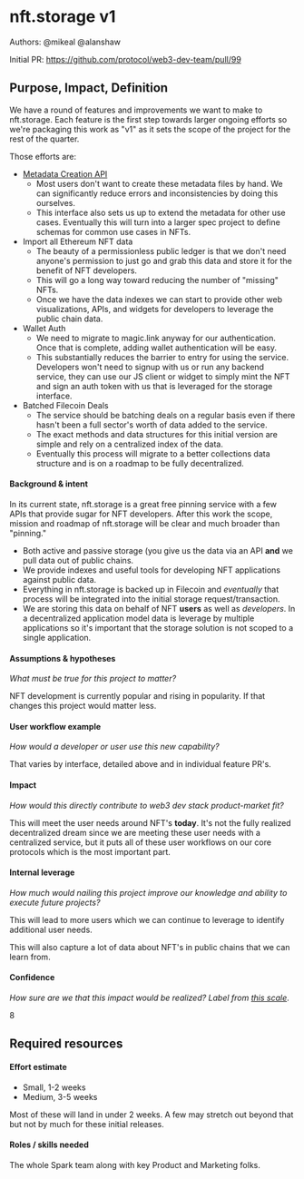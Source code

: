 # nft.storage v1 

Authors: @mikeal @alanshaw

Initial PR: https://github.com/protocol/web3-dev-team/pull/99

## Purpose, Impact, Definition 

We have a round of features and improvements we want to make to nft.storage.
Each feature is the first step towards larger ongoing efforts so we're packaging
this work as "v1" as it sets the scope of the project for the rest of the quarter.

Those efforts are:

* [Metadata Creation API](https://github.com/ipfs-shipyard/nft.storage/pull/56)
  * Most users don't want to create these metadata files by hand. We can significantly reduce
  errors and inconsistencies by doing this ourselves.
  * This interface also sets us up to extend the metadata for other use cases. Eventually this
  will turn into a larger spec project to define schemas for common use cases in NFTs.
* Import all Ethereum NFT data
  * The beauty of a permissionless public ledger is that we don't need anyone's permission
  to just go and grab this data and store it for the benefit of NFT developers.
  * This will go a long way toward reducing the number of "missing" NFTs.
  * Once we have the data indexes we can start to provide other web visualizations, APIs, and
  widgets for developers to leverage the public chain data.
* Wallet Auth
  * We need to migrate to magic.link anyway for our authentication. Once that is complete,
  adding wallet authentication will be easy.
  * This substantially reduces the barrier to entry for using the service. Developers
  won't need to signup with us or run any backend service, they can use our JS client
  or widget to simply mint the NFT and sign an auth token with us that is leveraged for the
  storage interface.
* Batched Filecoin Deals
  * The service should be batching deals on a regular basis even if there hasn't been a full
  sector's worth of data added to the service.
  * The exact methods and data structures for this initial version are simple and rely on 
  a centralized index of the data.
  * Eventually this process will migrate to a better collections data structure and is on a roadmap
  to be fully decentralized.

#### Background &amp; intent

In its current state, nft.storage is a great free pinning service with a few APIs that provide
sugar for NFT developers. After this work the scope, mission and roadmap of nft.storage will be clear
and much broader than "pinning."

* Both active and passive storage (you give us the data via an API **and** we pull data out of public chains.
* We provide indexes and useful tools for developing NFT applications against public data.
* Everything in nft.storage is backed up in Filecoin and *eventually* that process will be integrated
  into the initial storage request/transaction.
* We are storing this data on behalf of NFT **users** as well as *developers*. In a decentralized
  application model data is leverage by multiple applications so it's important that the storage
  solution is not scoped to a single application.

#### Assumptions &amp; hypotheses
_What must be true for this project to matter?_

NFT development is currently popular and rising in popularity. If that changes this project would
matter less.

#### User workflow example
_How would a developer or user use this new capability?_

That varies by interface, detailed above and in individual feature PR's.

#### Impact
_How would this directly contribute to web3 dev stack product-market fit?_

This will meet the user needs around NFT's **today**. It's not the fully realized decentralized
dream since we are meeting these user needs with a centralized service, but it puts all of these
user workflows on our core protocols which is the most important part.

#### Internal leverage
_How much would nailing this project improve our knowledge and ability to execute future projects?_

This will lead to more users which we can continue to leverage to identify additional user needs.

This will also capture a lot of data about NFT's in public chains that we can learn from.

#### Confidence
_How sure are we that this impact would be realized? Label from [this scale](https://medium.com/@nimay/inside-product-introduction-to-feature-priority-using-ice-impact-confidence-ease-and-gist-5180434e5b15)_.

8

## Required resources

#### Effort estimate

- Small, 1-2 weeks
- Medium, 3-5 weeks

Most of these will land in under 2 weeks. A few may stretch out beyond that but not by much for these
initial releases.

#### Roles / skills needed

The whole Spark team along with key Product and Marketing folks.

